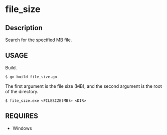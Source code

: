 # file_size

## Description  
Search for the specified MB file.

## USAGE
Build.  
```
$ go build file_size.go
```
The first argument is the file size (MB), and the second argument is the root of the directory.  
```
$ file_size.exe <FILESIZE(MB)> <DIR>
```

## REQUIRES
- Windows
